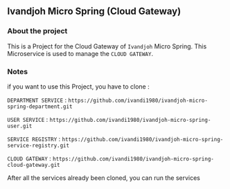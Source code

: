 ## Ivandjoh Micro Spring (Cloud Gateway)

### About the project
This is a Project for the Cloud Gateway of `Ivandjoh` Micro Spring.
This Microservice is used to manage the `CLOUD GATEWAY`.

### Notes
if you want to use this Project, you have to clone :

`DEPARTMENT SERVICE` :
`https://github.com/ivandi1980/ivandjoh-micro-spring-department.git`

`USER SERVICE` :
`https://github.com/ivandi1980/ivandjoh-micro-spring-user.git`

`SERVICE REGISTRY` :
`https://github.com/ivandi1980/ivandjoh-micro-spring-service-registry.git`

`CLOUD GATEWAY` :
`https://github.com/ivandi1980/ivandjoh-micro-spring-cloud-gateway.git`

After all the services already been cloned, you can run the services